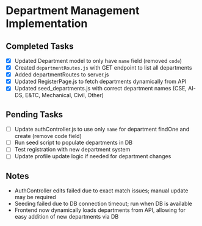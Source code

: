# Department Management Implementation

## Completed Tasks
- [x] Updated Department model to only have `name` field (removed `code`)
- [x] Created `departmentRoutes.js` with GET endpoint to list all departments
- [x] Added departmentRoutes to server.js
- [x] Updated RegisterPage.js to fetch departments dynamically from API
- [x] Updated seed_departments.js with correct department names (CSE, AI-DS, E&TC, Mechanical, Civil, Other)

## Pending Tasks
- [ ] Update authController.js to use only `name` for department findOne and create (remove code field)
- [ ] Run seed script to populate departments in DB
- [ ] Test registration with new department system
- [ ] Update profile update logic if needed for department changes

## Notes
- AuthController edits failed due to exact match issues; manual update may be required
- Seeding failed due to DB connection timeout; run when DB is available
- Frontend now dynamically loads departments from API, allowing for easy addition of new departments via DB
